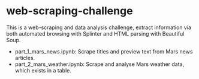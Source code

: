 # web-scraping-challenge
This is a web-scraping and data analysis challenge, extract information via both automated browsing with Splinter and HTML parsing with Beautiful Soup. 
- part_1_mars_news.ipynb: Scrape titles and preview text from Mars news articles.
- part_2_mars_weather.ipynb: Scrape and analyse Mars weather data, which exists in a table.
